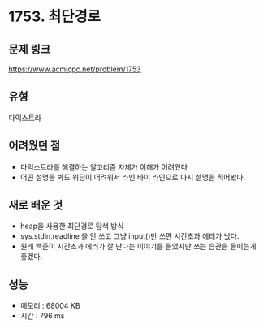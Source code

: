 # 1753. 최단경로

## 문제 링크
https://www.acmicpc.net/problem/1753

## 유형
다익스트라

## 어려웠던 점
- 다익스트라를 해결하는 알고리즘 자체가 이해가 어려웠다
- 어떤 설명을 봐도 워딩이 어려워서 라인 바이 라인으로 다시 설명을 적어봤다.

## 새로 배운 것
- heap을 사용한 최단경로 탐색 방식
- sys.stdin.readline 을 안 쓰고 그냥 input()만 쓰면 시간초과 에러가 났다.
- 원래 백준이 시간초과 에러가 잘 난다는 이야기를 들었지만 쓰는 습관을 들이는게 좋겠다.

## 성능
- 메모리 : 68004 KB
- 시간 : 796 ms
